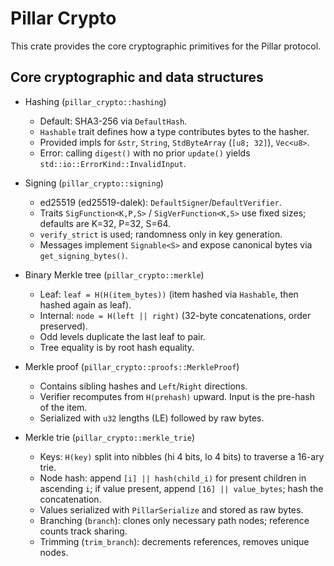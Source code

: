 # Pillar Crypto

This crate provides the core cryptographic primitives for the Pillar protocol.

## Core cryptographic and data structures

- Hashing (`pillar_crypto::hashing`)
  - Default: SHA3-256 via `DefaultHash`.
  - `Hashable` trait defines how a type contributes bytes to the hasher.
  - Provided impls for `&str`, `String`, `StdByteArray` (`[u8; 32]`), `Vec<u8>`.
  - Error: calling `digest()` with no prior `update()` yields `std::io::ErrorKind::InvalidInput`.

- Signing (`pillar_crypto::signing`)
  - ed25519 (ed25519-dalek): `DefaultSigner`/`DefaultVerifier`.
  - Traits `SigFunction<K,P,S>` / `SigVerFunction<K,S>` use fixed sizes; defaults are K=32, P=32, S=64.
  - `verify_strict` is used; randomness only in key generation.
  - Messages implement `Signable<S>` and expose canonical bytes via `get_signing_bytes()`.

- Binary Merkle tree (`pillar_crypto::merkle`)
  - Leaf: `leaf = H(H(item_bytes))` (item hashed via `Hashable`, then hashed again as leaf).
  - Internal: `node = H(left || right)` (32-byte concatenations, order preserved).
  - Odd levels duplicate the last leaf to pair.
  - Tree equality is by root hash equality.

- Merkle proof (`pillar_crypto::proofs::MerkleProof`)
  - Contains sibling hashes and `Left`/`Right` directions.
  - Verifier recomputes from `H(prehash)` upward. Input is the pre-hash of the item.
  - Serialized with `u32` lengths (LE) followed by raw bytes.

- Merkle trie (`pillar_crypto::merkle_trie`)
  - Keys: `H(key)` split into nibbles (hi 4 bits, lo 4 bits) to traverse a 16-ary trie.
  - Node hash: append `[i] || hash(child_i)` for present children in ascending `i`; if value present, append `[16] || value_bytes`; hash the concatenation.
  - Values serialized with `PillarSerialize` and stored as raw bytes.
  - Branching (`branch`): clones only necessary path nodes; reference counts track sharing.
  - Trimming (`trim_branch`): decrements references, removes unique nodes.
